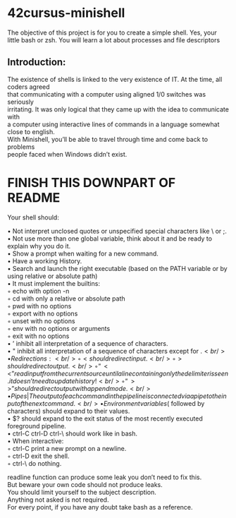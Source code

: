 # 42cursus-minishell
The objective of this project is for you to create a simple shell. Yes, your<br/>
little bash or zsh. You will learn a lot about processes and file descriptors<br/>

## Introduction:
The existence of shells is linked to the very existence of IT. At the time, all coders agreed<br/>
that communicating with a computer using aligned 1/0 switches was seriously<br/>
irritating. It was only logical that they came up with the idea to communicate with<br/>
a computer using interactive lines of commands in a language somewhat close to english.<br/>
With Minishell, you’ll be able to travel through time and come back to problems<br/>
people faced when Windows didn’t exist.<br/>

# FINISH THIS DOWNPART OF README

Your shell should:

• Not interpret unclosed quotes or unspecified special characters like \ or ;.<br/>
• Not use more than one global variable, think about it and be ready to explain why you do it.<br/>
• Show a prompt when waiting for a new command.<br/>
• Have a working History.<br/>
• Search and launch the right executable (based on the PATH variable or by using relative or absolute path)<br/>
• It must implement the builtins:<br/>
  ◦ echo with option -n<br/>
  ◦ cd with only a relative or absolute path<br/>
  ◦ pwd with no options<br/>
  ◦ export with no options<br/>
  ◦ unset with no options<br/>
  ◦ env with no options or arguments<br/>
  ◦ exit with no options<br/>
• ’ inhibit all interpretation of a sequence of characters.<br/>
• " inhibit all interpretation of a sequence of characters except for $.<br/>
• Redirections:<br/>
  ◦ < should redirect input.<br/>
  ◦ > should redirect output.<br/>
  ◦ “<<” read input from the current source until a line containing only the delimiter is seen. it doesn’t need to update history!<br/>
  ◦ “>>” should redirect output with append mode.<br/>
• Pipes | The output of each command in the pipeline is connected via a pipe to the input of the next command.<br/>
• Environment variables ($ followed by characters) should expand to their values.<br/>
• $? should expand to the exit status of the most recently executed foreground pipeline.<br/>
• ctrl-C ctrl-D ctrl-\ should work like in bash.<br/>
• When interactive:<br/>
  ◦ ctrl-C print a new prompt on a newline.<br/>
  ◦ ctrl-D exit the shell.<br/>
  ◦ ctrl-\ do nothing.<br/>

readline function can produce some leak you don’t need to fix this.<br/>
But beware your own code should not produce leaks.<br/>
You should limit yourself to the subject description.<br/>
Anything not asked is not required.<br/>
For every point, if you have any doubt take bash as a reference.<br/>
